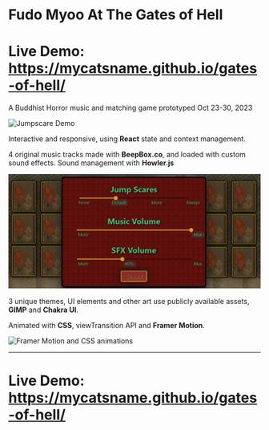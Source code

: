 # Fudo Myoo At The Gates of Hell

# **Live Demo: https://mycatsname.github.io/gates-of-hell/**

A Buddhist Horror music and matching game prototyped Oct 23-30, 2023

![Jumpscare Demo](./src/Assets/github/jump_scare.gif)

Interactive and responsive, using **React** state and context management.

4 original music tracks made with **BeepBox.co**, and loaded with custom sound effects. Sound management with **Howler.js**

![options modal](./src/Assets/github/options_modal.webp)

3 unique themes, UI elements and other art use publicly available assets, **GIMP** and **Chakra UI**.

Animated with **CSS**, viewTransition API and **Framer Motion**.

![Framer Motion and CSS animations](./src/Assets/github/motion_card_deal.gif)

---

# **Live Demo: https://mycatsname.github.io/gates-of-hell/**
